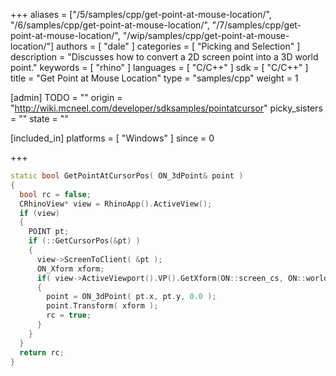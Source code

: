 +++
aliases = ["/5/samples/cpp/get-point-at-mouse-location/", "/6/samples/cpp/get-point-at-mouse-location/", "/7/samples/cpp/get-point-at-mouse-location/", "/wip/samples/cpp/get-point-at-mouse-location/"]
authors = [ "dale" ]
categories = [ "Picking and Selection" ]
description = "Discusses how to convert a 2D screen point into a 3D world point."
keywords = [ "rhino" ]
languages = [ "C/C++" ]
sdk = [ "C/C++" ]
title = "Get Point at Mouse Location"
type = "samples/cpp"
weight = 1

[admin]
TODO = ""
origin = "http://wiki.mcneel.com/developer/sdksamples/pointatcursor"
picky_sisters = ""
state = ""

[included_in]
platforms = [ "Windows" ]
since = 0

+++

```cpp
static bool GetPointAtCursorPos( ON_3dPoint& point )
{
  bool rc = false;
  CRhinoView* view = RhinoApp().ActiveView();
  if (view)
  {
    POINT pt;
    if (::GetCursorPos(&pt) )
    {
      view->ScreenToClient( &pt );
      ON_Xform xform;
      if( view->ActiveViewport().VP().GetXform(ON::screen_cs, ON::world_cs, xform) )
      {
        point = ON_3dPoint( pt.x, pt.y, 0.0 );
        point.Transform( xform );
        rc = true;
      }
    }
  }
  return rc;
}
```
